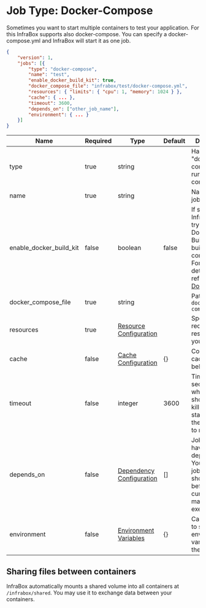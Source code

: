 # Job Type: Docker-Compose
Sometimes you want to start multiple containers to test your application. For this InfraBox supports also docker-compose. You can specify a docker-compose.yml and InfraBox will start it as one job.

```json
{
    "version": 1,
    "jobs": [{
        "type": "docker-compose",
        "name": "test",
        "enable_docker_build_kit": true,
        "docker_compose_file": "infrabox/test/docker-compose.yml",
        "resources": { "limits": { "cpu": 1, "memory": 1024 } },
        "cache": { ... },
        "timeout": 3600,
        "depends_on": ["other_job_name"],
        "environment": { ... }
    }]
}
```

| Name | Required | Type | Default | Description |
|------|----------|------|---------|-------------|
|type|true|string||Has to be "docker-compose" to run multiple containers|
|name|true|string||Name of the job|
|enable_docker_build_kit|false|boolean|false|If set to true, InfraBox will try to use the Dokcer Buildkit to build the containers. For more details, please refer to [Docker docs](https://docs.docker.com/compose/reference/build/)|
|docker_compose_file|true|string||Path to the `docker-compose.yml`|
|resources|true|[Resource Configuration](/docs/job/resources.md)||Specify the required resources for your job|
|cache|false|[Cache Configuration](/docs/job/cache.md)|{}|Configure the caching behavior|
|timeout|false|integer|3600|Timeout in seconds after which the job should be killed. Timeout starts when the job is set to running|
|depends_on|false|[Dependency Configuration](/docs/job/dependencies.md)|[]|Jobs may have dependencies. You can list all jobs which should finish before the current job may be executed.|
|environment|false|[Environment Variables](/docs/job/env_vars.md)|{}|Can be used to set environment variables for the job.|

## Sharing files between containers
InfraBox automatically mounts a shared volume into all containers at `/infrabox/shared`. You may use it to exchange data between your containers.